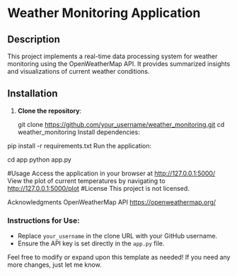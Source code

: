 # Weather Monitoring Application

## Description
This project implements a real-time data processing system for weather monitoring using the OpenWeatherMap API. It provides summarized insights and visualizations of current weather conditions.

## Installation

1. **Clone the repository**:
   
   git clone https://github.com/your_username/weather_monitoring.git
   cd weather_monitoring
Install dependencies:


pip install -r requirements.txt
Run the application:


cd app
python app.py

#Usage
Access the application in your browser at http://127.0.0.1:5000/
View the plot of current temperatures by navigating to http://127.0.0.1:5000/plot
#License
This project is not licensed.

Acknowledgments
OpenWeatherMap API https://openweathermap.org/



### Instructions for Use:
- Replace `your_username` in the clone URL with your GitHub username.
- Ensure the API key is set directly in the `app.py` file.

Feel free to modify or expand upon this template as needed! If you need any more changes, just let me know.

